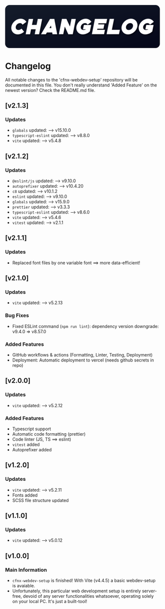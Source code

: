 <img src="./.github/content/changelog.png">

# Changelog

All notable changes to the 'cfnx-webdev-setup' repository will be documented in
this file. You don't really understand 'Added Feature' on the newest version? Check the README.md file.

## [v2.1.3]

### Updates

-   `globals` updated: --> v15.10.0
-   `typescript-eslint` updated: --> v8.8.0
-   `vite` updated: --> v5.4.8

## [v2.1.2]

### Updates

-   `@eslint/js` updated: --> v9.10.0
-   `autoprefixer` updated: --> v10.4.20
-   `c8` updated: --> v10.1.2
-   `eslint` updated: --> v9.10.0
-   `globals` updated: --> v15.9.0
-   `prettier` updated: --> v3.3.3
-   `typescript-eslint` updated: --> v8.6.0
-   `vite` updated: --> v5.4.6
-   `vitest` updated: --> v2.1.1

## [v2.1.1]

### Updates

-   Replaced font files by one variable font ==> more data-efficient!

## [v2.1.0]

### Updates

-   `vite` updated: --> v5.2.13

### Bug Fixes

-   Fixed ESLint command (`npm run lint`): dependency version downgrade: v9.4.0 => v8.57.0

### Added Features

-   GitHub workflows & actions (Formatting, Linter, Testing, Deployment)
-   Deployment: Automatic deployment to vercel (needs github secrets in repo)

## [v2.0.0]

### Updates

-   `vite` updated: --> v5.2.12

### Added Features

-   Typescript support
-   Automatic code formatting (prettier)
-   Code linter (JS, TS ==> eslint)
-   `vitest` added
-   Autoprefixer added

## [v1.2.0]

### Updates

-   `vite` updated: --> v5.2.11
-   Fonts added
-   SCSS file structure updated

## [v1.1.0]

### Updates

-   `vite` updated: --> v5.0.12

## [v1.0.0]

### Main Information

-   `cfnx-webdev-setup` is finished! With Vite (v4.4.5) a basic webdev-setup is
    avaiable.
-   Unfortunately, this particular web development setup is entirely
    server-free, devoid of any server functionalities whatsoever, operating
    solely on your local PC. It's just a built-tool!
